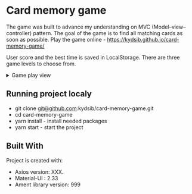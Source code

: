 # Card memory game

The game was built to advance my understanding on MVC (Model–view–controller) pattern. The goal of the game is to find all matching cards as soon as possible. Play the game online - https://kydsib.github.io/card-memory-game/

User score and the best time is saved in LocalStorage. There are three game levels to choose from.

<details>
<summary>Game play view</summary>
<img width="1646" alt="Screenshot 2021-03-01 at 12 30 08" src="https://user-images.githubusercontent.com/43815295/109485086-ebcb2780-7a89-11eb-8386-5c525e658b02.png">
</details>

## Running project localy

-   git clone git@github.com:kydsib/card-memory-game.git
-   cd card-memory-game
-   yarn install - install needed packages
-   yarn start - start the project

## Built With

Project is created with:

-   Axios version: XXX.
-   Material-UI : 2.33
-   Ament library version: 999
